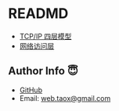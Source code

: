 #  READMD

* [TCP/IP 四层模型](./docs/tcp-ip-model.md)
* [网络访问层](./docs/network-access-layer.md)

## Author Info 😇

* [GitHub](https://github.com/Tao-Quixote)
* Email: <web.taox@gmail.com>